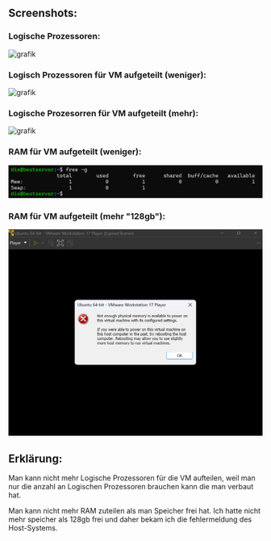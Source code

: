 ## Screenshots:


### Logische Prozessoren:

![grafik](https://github.com/user-attachments/assets/e8121866-a53e-4c36-a737-309b844bb6ea)


### Logisch Prozessoren für VM aufgeteilt (weniger):

![grafik](https://github.com/user-attachments/assets/e1953981-625e-4508-a5bb-43b0d60bb937)


### Logische Prozesorren für VM aufgeteilt (mehr): 

![grafik](https://github.com/user-attachments/assets/fc19554a-e710-468d-a9a3-d3615ae0832d)


### RAM für VM aufgeteilt (weniger):

![alt text](image-1.png)


### RAM für VM aufgeteilt (mehr "128gb"):

![alt text](image.png)


## Erklärung:

Man kann nicht mehr Logische Prozessoren für die VM aufteilen, weil man nur die anzahl an Logischen Prozessoren brauchen kann die man verbaut hat. 

Man kann nicht mehr RAM zuteilen als man Speicher frei hat. Ich hatte nicht mehr speicher als 128gb frei und daher bekam ich die fehlermeldung des Host-Systems.